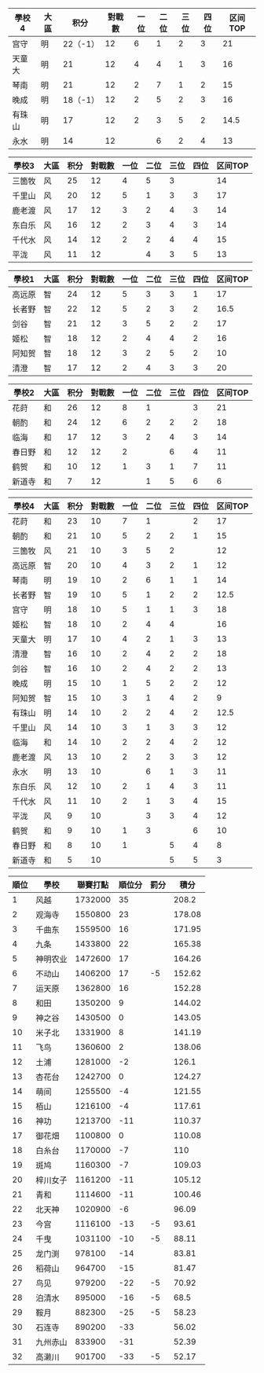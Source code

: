 | 學校4  | 大區 | 积分 | 對戰數 | 一位 | 二位 | 三位 | 四位 | 区间TOP |
| ------ | ---- | ---- | ------ | ---- | ---- | ---- | ---- | ------- |
| 宫守   | 明   | 22（-1）| 12     | 6    | 1    | 2    | 3    | 21      |
| 天童大 | 明   | 21   | 12     | 4    | 4    | 1    | 3    | 16      |
| 琴南   | 明   | 21   | 12     | 2    | 7    | 1    | 2    | 15      |
| 晚成   | 明   | 18（-1）| 12     | 2    | 5    | 2    | 3    | 16      |
| 有珠山 | 明   | 17   | 12     | 2    | 3    | 5    | 2    | 14.5    |
| 永水   | 明   | 14   | 12     |      | 6    | 2    | 4    | 13      |

| 學校3  | 大區 | 积分 | 對戰數 | 一位 | 二位 | 三位 | 四位 | 区间TOP |
| ------ | ---- | ---- | ------ | ---- | ---- | ---- | ---- | ------- |
| 三箇牧 | 风   | 25   | 12     | 4    | 5    | 3    |      | 14     |
| 千里山 | 风   | 20   | 12     | 5    | 1    | 3    | 3    | 17      |
| 鹿老渡 | 风   | 17   | 12     | 3    | 2    | 4    | 3    | 14      |
| 东白乐 | 风   | 16   | 12     | 2    | 3    | 4    | 3    | 14      |
| 千代水 | 风   | 14   | 12     | 2    | 2    | 4    | 4    | 15      |
| 平泷   | 风   | 11   | 12     |      | 4    | 3    | 5    | 13      |

| 學校1  | 大區 | 积分 | 對戰數 | 一位 | 二位 | 三位 | 四位 | 区间TOP |
| ------ | ---- | ---- | ------ | ---- | ---- | ---- | ---- | ------- |
| 高远原 | 智   | 24   | 12     | 5    | 3    | 3    | 1    | 17      |
| 长者野 | 智   | 22   | 12     | 5    | 2    | 3    | 2    | 16.5    |
| 剑谷   | 智   | 21   | 12     | 3    | 5    | 2    | 2    | 17      |
| 姬松   | 智   | 18   | 12     | 2    | 4    | 4    | 2    | 16      |
| 阿知贺 | 智   | 18   | 12     | 3    | 2    | 5    | 2    | 10      |
| 清澄   | 智   | 17   | 12     | 2    | 4    | 3    | 3    | 20      |

| 學校2  | 大區 | 积分 | 對戰數 | 一位 | 二位 | 三位 | 四位 | 区间TOP |
| ------ | ---- | ---- | ------ | ---- | ---- | ---- | ---- | ------- |
| 花莳   | 和   | 26   | 12     | 8    | 1    |      | 3    | 21      |
| 朝酌   | 和   | 24   | 12     | 6    | 2    | 2    | 2    | 18      |
| 临海   | 和   | 17   | 12     | 3    | 2    | 4    | 3    | 14      |
| 春日野 | 和   | 12   | 12     | 2    |      | 6    | 4    | 11      |
| 鹤贺   | 和   | 10   | 12     | 1    | 3    | 1    | 7    | 11      |
| 新道寺 | 和   | 7    | 12     |      | 1    | 5    | 6    | 6       |

| 學校4  | 大區 | 积分 | 對戰數 | 一位 | 二位 | 三位 | 四位 | 区间TOP |
| ------ | ---- | ---- | ------ | ---- | ---- | ---- | ---- | ------- |
| 花莳   | 和   | 23   | 10     | 7    | 1    |      | 2    | 17      |
| 朝酌   | 和   | 21   | 10     | 5    | 2    | 2    | 1    | 15      |
| 三箇牧 | 风   | 21   | 10     | 3    | 5    | 2    |      | 12      |
| 高远原 | 智   | 20   | 10     | 4    | 3    | 2    | 1    | 12      |
| 琴南   | 明   | 19   | 10     | 2    | 6    | 1    | 1    | 14      |
| 长者野 | 智   | 19   | 10     | 5    | 1    | 2    | 2    | 12.5    |
| 宫守   | 明   | 18   | 10     | 5    | 1    | 1    | 3    | 18      |
| 姬松   | 智   | 18   | 10     | 2    | 4    | 4    |      | 16      |
| 天童大 | 明   | 17   | 10     | 4    | 2    | 1    | 3    | 13      |
| 清澄   | 智   | 16   | 10     | 2    | 4    | 2    | 2    | 18      |
| 剑谷   | 智   | 16   | 10     | 2    | 4    | 2    | 2    | 13      |
| 晚成   | 明   | 15   | 10     | 1    | 5    | 2    | 2    | 12      |
| 阿知贺 | 智   | 15   | 10     | 3    | 1    | 4    | 2    | 9       |
| 有珠山 | 明   | 14   | 10     | 2    | 2    | 4    | 2    | 12.5    |
| 千里山 | 风   | 14   | 10     | 3    | 1    | 3    | 3    | 12      |
| 临海   | 和   | 14   | 10     | 2    | 2    | 4    | 2    | 12      |
| 鹿老渡 | 风   | 13   | 10     | 2    | 2    | 3    | 3    | 12      |
| 永水   | 明   | 13   | 10     |      | 6    | 1    | 3    | 11      |
| 东白乐 | 风   | 12   | 10     | 2    | 1    | 4    | 3    | 11      |
| 千代水 | 风   | 11   | 10     | 2    | 1    | 3    | 4    | 15      |
| 平泷   | 风   | 9    | 10     |      | 3    | 3    | 4    | 12      |
| 鹤贺   | 和   | 9    | 10     | 1    | 3    |      | 6    | 10      |
| 春日野 | 和   | 8    | 10     | 1    |      | 5    | 4    | 8       |
| 新道寺 | 和   | 5    | 10     |      |      | 5    | 5    | 3       |

順位|學校|聯賽打點|順位分|罰分|積分
-|-|-|-|-|-
1|风越|1732000|35||208.2
2|观海寺|1550800|23||178.08
3|千曲东|1559500|16||171.95
4|九条|1433800|22||165.38
5|神明农业|1472600|17||164.26
6|不动山|1406200|17|-5|152.62
7|运天原|1362800|16||152.28
8|和田|1350200|9||144.02
9|神之谷|1430500|0||143.05
10|米子北|1331900|8||141.19
11|飞鸟|1360600|2||138.06
12|土浦|1281000|-2||126.1
13|杏花台|1242700|0||124.27
14|萌间|1255500|-4||121.55
15|栢山|1216100|-4||117.61
16|神功|1213700|-11||110.37
17|御花畑|1100800|0||110.08
18|白糸台|1170000|-7||110
19|斑鸠|1160300|-7||109.03
20|梓川女子|1161200|-11||105.12
21|青和|1114600|-11||100.46
22|北天神|1020900|-6||96.09
23|今宫|1116100|-13|-5|93.61
24|千曳|1031100|-10|-5|88.11
25|龙门渕|978100|-14||83.81
26|稻荷山|964700|-15||81.47
27|鸟见|979200|-22|-5|70.92
28|泊清水|895000|-16|-5|68.5
29|鞍月|882300|-25|-5|58.23
30|石连寺|890200|-33||56.02
31|九州赤山|833900|-31||52.39
32|高濑川|901700|-33|-5|52.17
